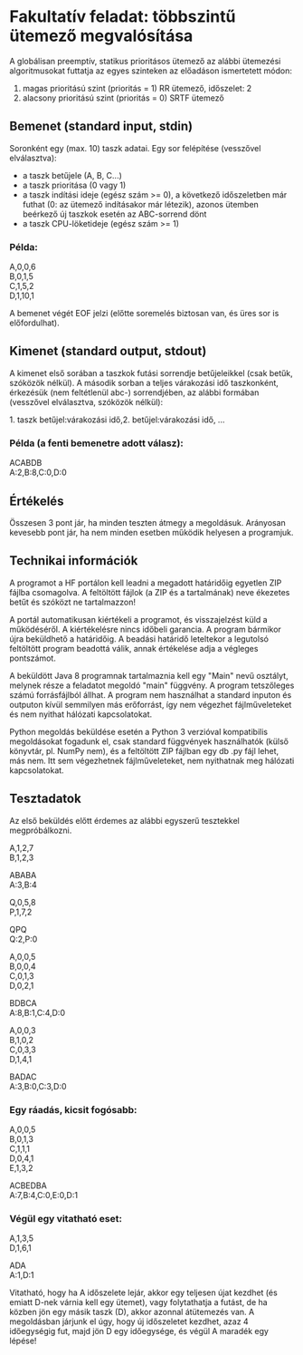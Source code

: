 # Fakultatív feladat: többszintű ütemező megvalósítása

A globálisan preemptív, statikus prioritásos ütemező az alábbi ütemezési algoritmusokat futtatja az egyes szinteken az előadáson ismertetett módon:

1. magas prioritású szint (prioritás = 1) RR ütemező, időszelet: 2
2. alacsony prioritású szint (prioritás = 0) SRTF ütemező

## Bemenet (standard input, stdin)

Soronként egy (max. 10) taszk adatai. Egy sor felépítése (vesszővel elválasztva):

- a taszk betűjele (A, B, C...)
- a taszk prioritása (0 vagy 1)
- a taszk indítási ideje (egész szám >= 0), a következő időszeletben már futhat (0: az ütemező indításakor már létezik), azonos ütemben beérkező új taszkok esetén az ABC-sorrend dönt
- a taszk CPU-löketideje (egész szám >= 1)

### Példa:

A,0,0,6<br>
B,0,1,5<br>
C,1,5,2<br>
D,1,10,1

A bemenet végét EOF jelzi (előtte soremelés biztosan van, és üres sor is előfordulhat).

## Kimenet (standard output, stdout)

A kimenet első sorában a taszkok futási sorrendje betűjeleikkel (csak betűk, szóközök nélkül).
A második sorban a teljes várakozási idő taszkonként, érkezésük (nem feltétlenül abc-) sorrendjében, az alábbi formában (vesszővel elválasztva, szóközök nélkül):

<p>1. taszk betűjel:várakozási idő,2. betűjel:várakozási idő, ...

### Példa (a fenti bemenetre adott válasz):

ACABDB<br>
A:2,B:8,C:0,D:0

## Értékelés

Összesen 3 pont jár, ha minden teszten átmegy a megoldásuk. Arányosan kevesebb pont jár, ha nem minden esetben működik helyesen a programjuk.

## Technikai információk

A programot a HF portálon kell leadni a megadott határidőig egyetlen ZIP fájlba csomagolva. A feltöltött fájlok (a ZIP és a tartalmának) neve ékezetes betűt és szóközt ne tartalmazzon!

A portál automatikusan kiértékeli a programot, és visszajelzést küld a működéséről. A kiértékelésre nincs időbeli garancia. A program bármikor újra beküldhető a határidőig. A beadási határidő leteltekor a legutolsó feltöltött program beadottá válik, annak értékelése adja a végleges pontszámot.

A beküldött Java 8 programnak tartalmaznia kell egy "Main" nevű osztályt, melynek része a feladatot megoldó "main" függvény. A program tetszőleges számú forrásfájlból állhat. A program nem használhat a standard inputon és outputon kívül semmilyen más erőforrást, így nem végezhet fájlműveleteket és nem nyithat hálózati kapcsolatokat.

Python megoldás beküldése esetén a Python 3 verzióval kompatibilis megoldásokat fogadunk el, csak standard függvények használhatók (külső könyvtár, pl. NumPy nem), és a feltöltött ZIP fájlban egy db .py fájl lehet, más nem. Itt sem végezhetnek fájlműveleteket, nem nyithatnak meg hálózati kapcsolatokat.

## Tesztadatok

Az első beküldés előtt érdemes az alábbi egyszerű tesztekkel megpróbálkozni.

A,1,2,7<br>
B,1,2,3

ABABA<br>
A:3,B:4

Q,0,5,8<br>
P,1,7,2

QPQ<br>
Q:2,P:0

A,0,0,5<br>
B,0,0,4<br>
C,0,1,3<br>
D,0,2,1

BDBCA<br>
A:8,B:1,C:4,D:0

A,0,0,3<br>
B,1,0,2<br>
C,0,3,3<br>
D,1,4,1<br>

BADAC<br>
A:3,B:0,C:3,D:0

### Egy ráadás, kicsit fogósabb:

A,0,0,5<br>
B,0,1,3<br>
C,1,1,1<br>
D,0,4,1<br>
E,1,3,2

ACBEDBA<br>
A:7,B:4,C:0,E:0,D:1

### Végül egy vitatható eset:

A,1,3,5<br>
D,1,6,1

ADA<br>
A:1,D:1

Vitatható, hogy ha A időszelete lejár, akkor egy teljesen újat kezdhet (és emiatt D-nek várnia kell egy ütemet), vagy folytathatja a futást, de ha közben jön egy másik taszk (D), akkor azonnal átütemezés van. A megoldásban járjunk el úgy, hogy új időszeletet kezdhet, azaz 4 időegységig fut, majd jön D egy időegysége, és végül A maradék egy lépése!
